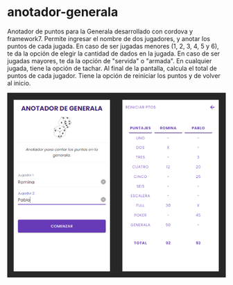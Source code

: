 # anotador-generala
Anotador de puntos para la Generala desarrollado con cordova y framework7.
Permite ingresar el nombre de dos jugadores, y anotar los puntos de cada jugada.
En caso de ser jugadas menores (1, 2, 3, 4, 5 y 6), te da la opción de elegir la cantidad de dados en la jugada.
En caso de ser jugadas mayores, te da la opción de "servida" o "armada".
En cualquier jugada, tiene la opción de tachar.
Al final de la pantalla, calcula el total de puntos de cada jugador.
Tiene la opción de reiniciar los puntos y de volver al inicio.

![Captura de pantalla](https://raw.githubusercontent.com/nfpassarino/anotador-generala/main/screen.png)

